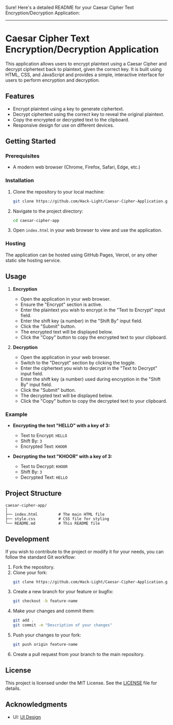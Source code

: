 Sure! Here's a detailed README for your Caesar Cipher Text Encryption/Decryption Application:

---

# Caesar Cipher Text Encryption/Decryption Application

This application allows users to encrypt plaintext using a Caesar Cipher and decrypt ciphertext back to plaintext, given the correct key. It is built using HTML, CSS, and JavaScript and provides a simple, interactive interface for users to perform encryption and decryption.

## Features

- Encrypt plaintext using a key to generate ciphertext.
- Decrypt ciphertext using the correct key to reveal the original plaintext.
- Copy the encrypted or decrypted text to the clipboard.
- Responsive design for use on different devices.

## Getting Started

### Prerequisites

- A modern web browser (Chrome, Firefox, Safari, Edge, etc.)

### Installation

1. Clone the repository to your local machine:
   ```bash
   git clone https://github.com/Hack-Light/Caesar-Cipher-Application.git
   ```
2. Navigate to the project directory:
   ```bash
   cd caesar-cipher-app
   ```
3. Open `index.html` in your web browser to view and use the application.

### Hosting

The application can be hosted using GitHub Pages, Vercel, or any other static site hosting service.

## Usage

1. **Encryption**

   - Open the application in your web browser.
   - Ensure the "Encrypt" section is active.
   - Enter the plaintext you wish to encrypt in the "Text to Encrypt" input field.
   - Enter the shift key (a number) in the "Shift By" input field.
   - Click the "Submit" button.
   - The encrypted text will be displayed below.
   - Click the "Copy" button to copy the encrypted text to your clipboard.

2. **Decryption**
   - Open the application in your web browser.
   - Switch to the "Decrypt" section by clicking the toggle.
   - Enter the ciphertext you wish to decrypt in the "Text to Decrypt" input field.
   - Enter the shift key (a number) used during encryption in the "Shift By" input field.
   - Click the "Submit" button.
   - The decrypted text will be displayed below.
   - Click the "Copy" button to copy the decrypted text to your clipboard.

### Example

- **Encrypting the text "HELLO" with a key of 3:**

  - Text to Encrypt: `HELLO`
  - Shift By: `3`
  - Encrypted Text: `KHOOR`

- **Decrypting the text "KHOOR" with a key of 3:**
  - Text to Decrypt: `KHOOR`
  - Shift By: `3`
  - Decrypted Text: `HELLO`

## Project Structure

```
caesar-cipher-app/
│
├── index.html         # The main HTML file
├── style.css          # CSS file for styling
└── README.md          # This README file
```

## Development

If you wish to contribute to the project or modify it for your needs, you can follow the standard Git workflow:

1. Fork the repository.
2. Clone your fork:
   ```bash
   git clone https://github.com/Hack-Light/Caesar-Cipher-Application.git
   ```
3. Create a new branch for your feature or bugfix:
   ```bash
   git checkout -b feature-name
   ```
4. Make your changes and commit them:
   ```bash
   git add .
   git commit -m "Description of your changes"
   ```
5. Push your changes to your fork:
   ```bash
   git push origin feature-name
   ```
6. Create a pull request from your branch to the main repository.

## License

This project is licensed under the MIT License. See the [LICENSE](LICENSE) file for details.

## Acknowledgments

- UI: [UI Design](https://codepen.io/ig_design/pen/KKVQpVP)
